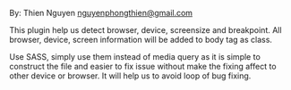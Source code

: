 By: Thien Nguyen <nguyenphongthien@gmail.com>

This plugin help us detect browser, device, screensize and breakpoint. All browser, device, screen information will be added to body tag as class.

Use SASS, simply use them instead of media query as it is simple to construct the file and easier to fix issue without make the fixing affect to other device or browser. It will help us to avoid loop of bug fixing.